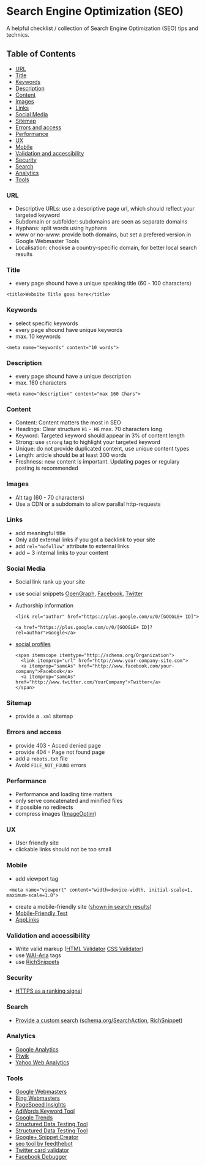 # Search Engine Optimization (SEO)
A helpful checklist / collection of Search Engine Optimization (SEO) tips and technics.

## Table of Contents
* [URL](#url)
* [Title](#title)
* [Keywords](#keywords)
* [Description](#description)
* [Content](#content)
* [Images](#images)
* [Links](#links)
* [Social Media](#social-media)
* [Sitemap](#sitemap)
* [Errors and access](#errors-and-access)
* [Performance](#performance)
* [UX](#ux)
* [Mobile](#mobile)
* [Validation and accessibility](#Vvlidation-and-accessibility)
* [Security](#security)
* [Search](#search)
* [Analytics](#analytics)
* [Tools](#tools)

### URL
* Descriptive URLs: use a descriptive page url, which should reflect your targeted keyword
* Subdomain or subfolder: subdomains are seen as separate domains
* Hyphans: split words using hyphans
* www or no-www: provide both domains, but set a prefered version in Google Webmaster Tools
* Localisation: chookse a country-specific domain, for better local search results

### Title
* every page shound have a unique speaking title (60 - 100 characters)

```
<title>Website Title goes here</title>
```

### Keywords
* select specific keywords
* every page shound have unique keywords
* max. 10 keywords

```
<meta name="keywords" content="10 words">
```

### Description
* every page shound have a unique description
* max. 160 characters

```
<meta name="description" content="max 160 Chars">
```

### Content
* Content: Content matters the most in SEO
* Headings: Clear structure `H1` -` H6` max. 70 characters long
* Keyword: Targeted keyword should appear in 3% of content length
* Strong: use `strong` tag to highlight your targeted keyword
* Unique: do not provide duplicated content, use unique content types
* Length: article should be at least 300 words
* Freshness: new content is important. Updating pages or regulary posting is recommended

### Images
* Alt tag (60 - 70 characters)
* Use a CDN or a subdomain to allow parallal http-requests

### Links
* add meaningful title
* Only add external links if you got a backlink to your site
* add `rel="nofollow"` attribute to external links
* add ~ 3 internal links to your content

### Social Media
* Social link rank up your site
* use social snippets [OpenGraph](http://ogp.me/), [Facebook](https://developers.facebook.com/docs/sharing/best-practices), [Twitter](https://dev.twitter.com/cards/getting-started)
* Authorship information

  `<link rel="author" href="https://plus.google.com/u/0/[GOOGLE+ ID]">`

  `<a href="https://plus.google.com/u/0/[GOOGLE+ ID]?rel=author">Google</a>`
* [social profiles](https://developers.google.com/webmasters/structured-data/customize/social-profiles)

  ```
  <span itemscope itemtype="http://schema.org/Organization">
    <link itemprop="url" href="http://www.your-company-site.com">
    <a itemprop="sameAs" href="http://www.facebook.com/your-company">Facebook</a>
    <a itemprop="sameAs" href="http://www.twitter.com/YourCompany">Twitter</a>
  </span>
  ```

### Sitemap
* provide a `.xml` sitemap

### Errors and access
* provide 403 - Acced denied page
* provide 404 - Page not found page
* add a `robots.txt` file
* Avoid `FILE_NOT_FOUND` errors

### Performance
* Performance and loading time matters
* only serve concatenated and minified files
* if possible no redirects
* compress images ([ImageOptim](https://imageoptim.com/))

### UX
* User friendly site
* clickable links should not be too small

### Mobile
* add viewport tag

```
 <meta name="viewport" content="width=device-width, initial-scale=1, maximum-scale=1.0">
 ```

* create a mobile-friendly site ([shown in search results](http://googlewebmastercentral.blogspot.be/2014/11/helping-users-find-mobile-friendly-pages.html))
* [Mobile-Friendly Test](https://www.google.com/webmasters/tools/mobile-friendly/)
* [AppLinks](http://applinks.org/documentation/)

### Validation and accessibility
* Write valid markup ([HTML Validator](http://validator.w3.org/) [CSS Validator](http://jigsaw.w3.org/css-validator/))
* use [WAI-Aria](http://www.w3.org/TR/wai-aria/) tags
* use [RichSnippets](http://schema.org/)

### Security
* [HTTPS as a ranking signal](http://googlewebmastercentral.blogspot.be/2014/08/https-as-ranking-signal.html)

### Search
* [Provide a custom search](https://developers.google.com/custom-search/) ([schema.org/SearchAction](http://schema.org/SearchAction), [RichSnippet](https://developers.google.com/webmasters/richsnippets/sitelinkssearch?utm_source=wmc-blog&utm_medium=direct-referral&utm_campaign=sitelinks-searchbox))

### Analytics
* [Google Analytics](http://www.google.com/analytics/)
* [Piwik](http://piwik.org/)
* [Yahoo Web Analytics]( (web.analytics.yahoo.com))

### Tools
* [Google Webmasters](https://www.google.com/webmasters/)
* [Bing Webmasters](http://www.bing.com/toolbox/webmaster)
* [PageSpeed Insights](https://developers.google.com/speed/pagespeed/insights/)
* [AdWords Keyword Tool](https://adwords.google.com/KeywordPlanner)
* [Google Trends](http://www.google.com/trends/)
* [Structured Data Testing Tool](http://www.google.com/webmasters/tools/richsnippets)
* [Structured Data Testing Tool](https://developers.google.com/structured-data/testing-tool/)
* [Google+ Snippet Creator](https://developers.google.com/+/web/snippet/)
* [seo tool by feedthebot](http://www.feedthebot.com/tools/)
* [Twitter card validator](https://cards-dev.twitter.com/validator)
* [Facebook Debugger](https://developers.facebook.com/tools/debug)
